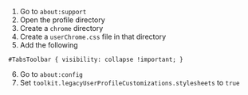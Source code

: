 1. Go to `about:support`
2. Open the profile directory
3. Create a `chrome` directory
4. Create a `userChrome.css` file in that directory
5. Add the following
```
#TabsToolbar { visibility: collapse !important; }
```
6. Go to `about:config`
7. Set `toolkit.legacyUserProfileCustomizations.stylesheets` to `true`

